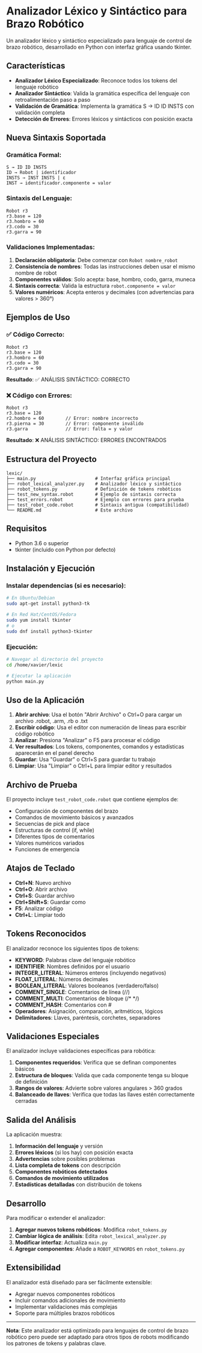 # Analizador Léxico y Sintáctico para Brazo Robótico

Un analizador léxico y sintáctico especializado para lenguaje de control de brazo robótico, desarrollado en Python con interfaz gráfica usando tkinter.

## Características

- **Analizador Léxico Especializado**: Reconoce todos los tokens del lenguaje robótico
- **Analizador Sintáctico**: Valida la gramática específica del lenguaje con retroalimentación paso a paso
- **Validación de Gramática**: Implementa la gramática S → ID ID INSTS con validación completa
- **Detección de Errores**: Errores léxicos y sintácticos con posición exacta

## Nueva Sintaxis Soportada

### Gramática Formal:
```
S → ID ID INSTS
ID → Robot | identificador
INSTS → INST INSTS | ε  
INST → identificador.componente = valor
```

### Sintaxis del Lenguaje:
```robot
Robot r3
r3.base = 120
r3.hombro = 60
r3.codo = 30
r3.garra = 90
```

### Validaciones Implementadas:
1. **Declaración obligatoria**: Debe comenzar con `Robot nombre_robot`
2. **Consistencia de nombres**: Todas las instrucciones deben usar el mismo nombre de robot
3. **Componentes válidos**: Solo acepta: base, hombro, codo, garra, muneca
4. **Sintaxis correcta**: Valida la estructura `robot.componente = valor`
5. **Valores numéricos**: Acepta enteros y decimales (con advertencias para valores > 360°)

## Ejemplos de Uso

### ✅ Código Correcto:
```robot
Robot r3
r3.base = 120
r3.hombro = 60
r3.codo = 30
r3.garra = 90
```
**Resultado**: ✅ ANÁLISIS SINTÁCTICO: CORRECTO

### ❌ Código con Errores:
```robot
Robot r3
r3.base = 120
r2.hombro = 60        // Error: nombre incorrecto
r3.pierna = 30        // Error: componente inválido
r3.garra              // Error: falta = y valor
```
**Resultado**: ❌ ANÁLISIS SINTÁCTICO: ERRORES ENCONTRADOS

## Estructura del Proyecto

```
lexic/
├── main.py                      # Interfaz gráfica principal
├── robot_lexical_analyzer.py    # Analizador léxico y sintáctico
├── robot_tokens.py              # Definición de tokens robóticos
├── test_new_syntax.robot        # Ejemplo de sintaxis correcta
├── test_errors.robot            # Ejemplo con errores para prueba
├── test_robot_code.robot        # Sintaxis antigua (compatibilidad)
└── README.md                    # Este archivo
```

## Requisitos

- Python 3.6 o superior
- tkinter (incluido con Python por defecto)

## Instalación y Ejecución

### Instalar dependencias (si es necesario):
```bash
# En Ubuntu/Debian
sudo apt-get install python3-tk

# En Red Hat/CentOS/Fedora
sudo yum install tkinter
# o
sudo dnf install python3-tkinter
```

### Ejecución:
```bash
# Navegar al directorio del proyecto
cd /home/xavier/lexic

# Ejecutar la aplicación
python main.py
```

## Uso de la Aplicación

1. **Abrir archivo**: Usa el botón "Abrir Archivo" o Ctrl+O para cargar un archivo .robot, .arm, .rb o .txt
2. **Escribir código**: Usa el editor con numeración de líneas para escribir código robótico
3. **Analizar**: Presiona "Analizar" o F5 para procesar el código
4. **Ver resultados**: Los tokens, componentes, comandos y estadísticas aparecerán en el panel derecho
5. **Guardar**: Usa "Guardar" o Ctrl+S para guardar tu trabajo
6. **Limpiar**: Usa "Limpiar" o Ctrl+L para limpiar editor y resultados

## Archivo de Prueba

El proyecto incluye `test_robot_code.robot` que contiene ejemplos de:
- Configuración de componentes del brazo
- Comandos de movimiento básicos y avanzados
- Secuencias de pick and place
- Estructuras de control (if, while)
- Diferentes tipos de comentarios
- Valores numéricos variados
- Funciones de emergencia

## Atajos de Teclado

- **Ctrl+N**: Nuevo archivo
- **Ctrl+O**: Abrir archivo
- **Ctrl+S**: Guardar archivo
- **Ctrl+Shift+S**: Guardar como
- **F5**: Analizar código
- **Ctrl+L**: Limpiar todo

## Tokens Reconocidos

El analizador reconoce los siguientes tipos de tokens:

- **KEYWORD**: Palabras clave del lenguaje robótico
- **IDENTIFIER**: Nombres definidos por el usuario
- **INTEGER_LITERAL**: Números enteros (incluyendo negativos)
- **FLOAT_LITERAL**: Números decimales
- **BOOLEAN_LITERAL**: Valores booleanos (verdadero/falso)
- **COMMENT_SINGLE**: Comentarios de línea (//)
- **COMMENT_MULTI**: Comentarios de bloque (/* */)
- **COMMENT_HASH**: Comentarios con # 
- **Operadores**: Asignación, comparación, aritméticos, lógicos
- **Delimitadores**: Llaves, paréntesis, corchetes, separadores

## Validaciones Especiales

El analizador incluye validaciones específicas para robótica:

1. **Componentes requeridos**: Verifica que se definan componentes básicos
2. **Estructura de bloques**: Valida que cada componente tenga su bloque de definición
3. **Rangos de valores**: Advierte sobre valores angulares > 360 grados
4. **Balanceado de llaves**: Verifica que todas las llaves estén correctamente cerradas

## Salida del Análisis

La aplicación muestra:
1. **Información del lenguaje** y versión
2. **Errores léxicos** (si los hay) con posición exacta
3. **Advertencias** sobre posibles problemas
4. **Lista completa de tokens** con descripción
5. **Componentes robóticos detectados**
6. **Comandos de movimiento utilizados**
7. **Estadísticas detalladas** con distribución de tokens

## Desarrollo

Para modificar o extender el analizador:

1. **Agregar nuevos tokens robóticos**: Modifica `robot_tokens.py`
2. **Cambiar lógica de análisis**: Edita `robot_lexical_analyzer.py`
3. **Modificar interfaz**: Actualiza `main.py`
4. **Agregar componentes**: Añade a `ROBOT_KEYWORDS` en `robot_tokens.py`

## Extensibilidad

El analizador está diseñado para ser fácilmente extensible:
- Agregar nuevos componentes robóticos
- Incluir comandos adicionales de movimiento
- Implementar validaciones más complejas
- Soporte para múltiples brazos robóticos

---

**Nota**: Este analizador está optimizado para lenguajes de control de brazo robótico pero puede ser adaptado para otros tipos de robots modificando los patrones de tokens y palabras clave.
